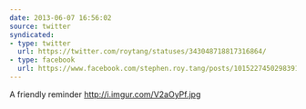 ```yaml
---
date: 2013-06-07 16:56:02
source: twitter
syndicated:
- type: twitter
  url: https://twitter.com/roytang/statuses/343048718817316864/
- type: facebook
  url: https://www.facebook.com/stephen.roy.tang/posts/10152274502983912
---
```


A friendly reminder http://i.imgur.com/V2aOyPf.jpg